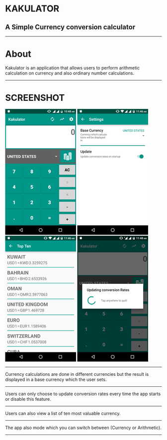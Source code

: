 # KAKULATOR

A Simple Currency conversion calculator
-------------
-------------
**About**
========
Kakulator is an application that allows users to perform arithmetic calculation on currency and also ordinary number calculations.

----------
**SCREENSHOT**
==============


![SCREENSHOT](https://github.com/andela-gkuti/Checkpoint-three/blob/develop/asset/Main.png?raw=true)
![SCREENSHOT](https://github.com/andela-gkuti/Checkpoint-three/blob/develop/asset/settings.png?raw=true)
![SCREENSHOT](https://github.com/andela-gkuti/Checkpoint-three/blob/develop/asset/topten.png?raw=true)
![SCREENSHOT](https://github.com/andela-gkuti/Checkpoint-three/blob/develop/asset/update.png?raw=true)

----------
Currency calculations are done in different currencies but the result is displayed in a base currency which the user sets.

----------
Users can only choose to update conversion rates every time the app starts or disable this feature.

----------
Users can also view a list of ten most valuable currency.

----------
The app also mode which you can switch between (Currency or Arithmetic).

----------


